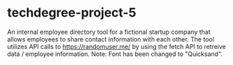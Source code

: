 # techdegree-project-5
An internal employee directory tool for a fictional startup company that allows employees to share contact information with each other. The tool utilizes API calls to https://randomuser.me/ by using the fetch API to retreive data / employee information. 
Note: Font has been changed to "Quicksand".
